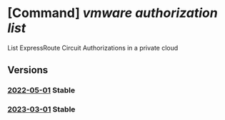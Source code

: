# [Command] _vmware authorization list_

List ExpressRoute Circuit Authorizations in a private cloud

## Versions

### [2022-05-01](/Resources/mgmt-plane/L3N1YnNjcmlwdGlvbnMve30vcmVzb3VyY2Vncm91cHMve30vcHJvdmlkZXJzL21pY3Jvc29mdC5hdnMvcHJpdmF0ZWNsb3Vkcy97fS9hdXRob3JpemF0aW9ucw==/2022-05-01.xml) **Stable**

<!-- mgmt-plane /subscriptions/{}/resourcegroups/{}/providers/microsoft.avs/privateclouds/{}/authorizations 2022-05-01 -->

### [2023-03-01](/Resources/mgmt-plane/L3N1YnNjcmlwdGlvbnMve30vcmVzb3VyY2Vncm91cHMve30vcHJvdmlkZXJzL21pY3Jvc29mdC5hdnMvcHJpdmF0ZWNsb3Vkcy97fS9hdXRob3JpemF0aW9ucw==/2023-03-01.xml) **Stable**

<!-- mgmt-plane /subscriptions/{}/resourcegroups/{}/providers/microsoft.avs/privateclouds/{}/authorizations 2023-03-01 -->
